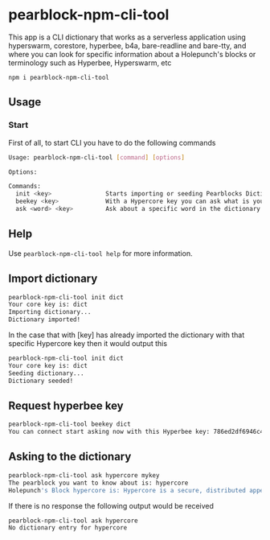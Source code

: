 # pearblock-npm-cli-tool

This app is a CLI dictionary that works as a serverless application using hyperswarm, corestore, hyperbee, b4a, bare-readline and bare-tty, and where you can look for specific information about a Holepunch's blocks or terminology such as Hyperbee, Hyperswarm, etc

```
npm i pearblock-npm-cli-tool
```

## Usage

### Start

First of all, to start CLI you have to do the following commands

```bash
Usage: pearblock-npm-cli-tool [command] [options]

Options:

Commands:
  init <key>               Starts importing or seeding Pearblocks Dictionary with a specific Hypercore Key
  beekey <key>             With a Hypercore key you can ask what is your Hyperbee Key
  ask <word> <key>         Ask about a specific word in the dictionary with a specific Hypercore key
```

## Help

Use `pearblock-npm-cli-tool help` for more information.

## Import dictionary

```bash
pearblock-npm-cli-tool init dict
Your core key is: dict
Importing dictionary...
Dictionary imported!
```

In the case that with [key] has already imported the dictionary with that specific Hypercore key then it would output this

```bash
pearblock-npm-cli-tool init dict
Your core key is: dict
Seeding dictionary...
Dictionary seeded!
```

## Request hyperbee key

```bash
pearblock-npm-cli-tool beekey dict
You can connect start asking now with this Hyperbee key: 786ed2df6946c4fe4d24256d15b9428aef88a5206f2eecfaff4cb72245dc1486
```

## Asking to the dictionary

```bash
pearblock-npm-cli-tool ask hypercore mykey
The pearblock you want to know about is: hypercore
Holepunch's Block hypercore is: Hypercore is a secure, distributed append-only log built for sharing large datasets and streams of real-time data. It comes with a secure transport protocol, making it easy to build fast and scalable peer-to-peer applications.
```

If there is no response the following output would be received

```bash
pearblock-npm-cli-tool ask hypercore
No dictionary entry for hypercore
```
